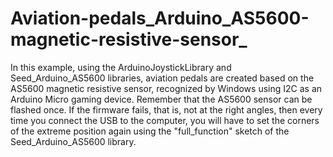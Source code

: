 # Aviation-pedals_Arduino_AS5600-magnetic-resistive-sensor_
In this example, using the ArduinoJoystickLibrary and Seed_Arduino_AS5600 libraries, aviation pedals are created based on the AS5600 magnetic resistive sensor, recognized by Windows using I2C as an Arduino Micro gaming device.
Remember that the AS5600 sensor can be flashed once. If the firmware fails, that is, not at the right angles, then every time you connect the USB to the computer, you will have to set the corners of the extreme position again using the "full_function" sketch of the Seed_Arduino_AS5600 library.
